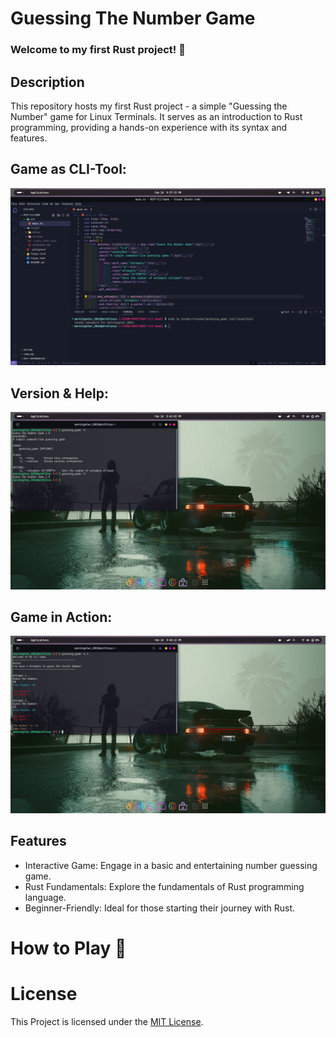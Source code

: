 # Guessing The Number Game 

### Welcome to my first Rust project! 🦀

## Description
This repository hosts my first Rust project - a simple "Guessing the Number" game for Linux Terminals. It serves as an introduction to Rust programming, providing a hands-on experience with its syntax and features.

## Game as CLI-Tool:
![code](img/cli.png)

## Version & Help:
![Version & Help](img/version.png)

## Game in Action:
![Game in Action](img/exe_game.png)
## Features
- Interactive Game: Engage in a basic and entertaining number guessing game.
- Rust Fundamentals: Explore the fundamentals of Rust programming language.
- Beginner-Friendly: Ideal for those starting their journey with Rust.

# How to Play 🚀


# License

This Project is licensed under the [MIT License](LICENSE).
